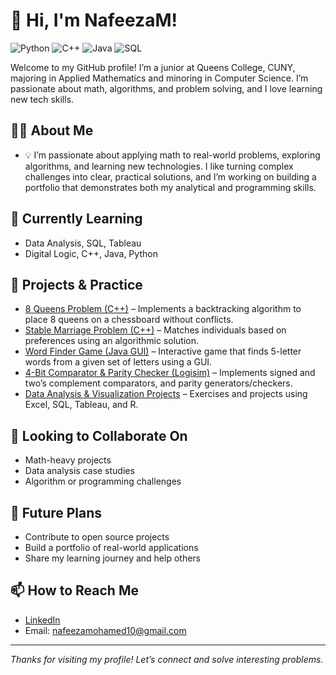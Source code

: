 # 👋 Hi, I'm NafeezaM!

![Python](https://img.shields.io/badge/Python-3776AB?style=for-the-badge&logo=python&logoColor=white)
![C++](https://img.shields.io/badge/C++-00599C?style=for-the-badge&logo=c%2b%2b&logoColor=white)
![Java](https://img.shields.io/badge/Java-ED8B00?style=for-the-badge&logo=java&logoColor=white)
![SQL](https://img.shields.io/badge/SQL-4479A1?style=for-the-badge&logo=mysql&logoColor=white)

Welcome to my GitHub profile! I’m a junior at Queens College, CUNY, majoring in Applied Mathematics and minoring in Computer Science. I’m passionate about math, algorithms, and problem solving, and I love learning new tech skills.

## 👩‍💻 About Me
- 💡 I’m passionate about applying math to real-world problems, exploring algorithms, and learning new technologies. I like turning complex challenges into clear, practical solutions, and I’m working on building a portfolio that demonstrates both my analytical and programming skills.

## 🌱 Currently Learning
- Data Analysis, SQL, Tableau
- Digital Logic, C++, Java, Python

## 🚀 Projects & Practice
- [8 Queens Problem (C++)](#) – Implements a backtracking algorithm to place 8 queens on a chessboard without conflicts.  
- [Stable Marriage Problem (C++)](#) – Matches individuals based on preferences using an algorithmic solution.  
- [Word Finder Game (Java GUI)](#) – Interactive game that finds 5-letter words from a given set of letters using a GUI.  
- [4-Bit Comparator & Parity Checker (Logisim)](#) – Implements signed and two’s complement comparators, and parity generators/checkers.  
- [Data Analysis & Visualization Projects](#) – Exercises and projects using Excel, SQL, Tableau, and R.  

## 🤝 Looking to Collaborate On
- Math-heavy projects
- Data analysis case studies
- Algorithm or programming challenges

## 🌱 Future Plans
- Contribute to open source projects
- Build a portfolio of real-world applications
- Share my learning journey and help others

## 📫 How to Reach Me
- [LinkedIn](https://www.linkedin.com/in/nafeeza-mohamed-8ba672222/)
- Email: nafeezamohamed10@gmail.com

---

_Thanks for visiting my profile! Let’s connect and solve interesting problems._
